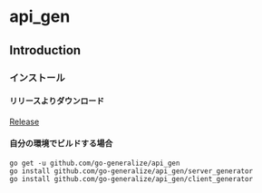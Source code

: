# api_gen

## Introduction

### インストール

#### リリースよりダウンロード

[Release](https://github.com/go-generalize/api_gen/releases/)

#### 自分の環境でビルドする場合

```shell script
go get -u github.com/go-generalize/api_gen
go install github.com/go-generalize/api_gen/server_generator
go install github.com/go-generalize/api_gen/client_generator
```
